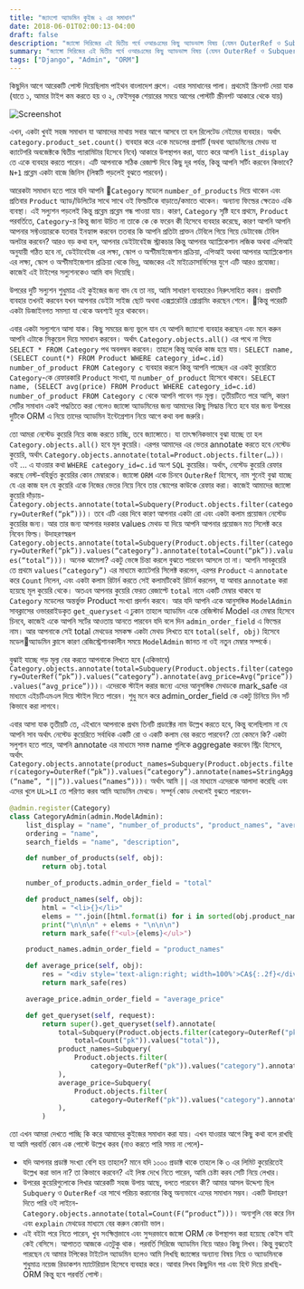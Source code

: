 ```yaml
---
title: "জ্যাংগো অ্যাডমিন কুইজ ২ এর সমাধান"
date: 2018-06-01T02:00:13-04:00
draft: false
description: "জ্যাঙ্গো সিরিজের এই দ্বিতীয় পর্বে ওআরএমের কিছু অ্যাডভান্স বিষয় (যেমন OuterRef ও Subquery) নিয়ে কথা হয়েছে।"
summary: "জ্যাঙ্গো সিরিজের এই দ্বিতীয় পর্বে ওআরএমের কিছু অ্যাডভান্স বিষয় (যেমন OuterRef ও Subquery) নিয়ে কথা হয়েছে।"
tags: ["Django", "Admin", "ORM"]
---
```

কিছুদিন আগে আরেকটি পোস্ট দিয়েছিলাম পাইথন বাংলাদেশ গ্রুপে। এবার সমাধানের পালা। প্রথমেই স্ক্রিনশট দেয়া যাক (যাতে ১, আমার টাইপ কম করতে হয় ও ২, ফেইসবুক শেয়ারের সময়ে আগের পোস্টটি স্ক্রীনশট আকারে থেকে যায়)

![Screenshot](/img/admin-series-2.png)

এখন, একটা খুবই সহজ সমাধান যা আমাদের মাথায় সবার আগে আসবে তা হল রিলেটেড নেইমের ব্যবহার। অর্থাৎ `category.product_set.count()` ব্যবহার করে একে মডেলের প্রপার্টি (অথবা অ্যাডমিনের মেথড যা ক্যাটেগরি অবজেক্টকে দ্বিতীয় প্যারামিটার হিসেবে নিবে) আকারে উপস্থাপন করা, যাতে করে আপনি `list_display` তে একে ব্যবহার করতে পারেন। এটি আপনাকে সঠিক রেজাল্ট দিবে কিছু দূর পর্যন্ত, কিন্তু আপনি সর্টিং করবেন কিভাবে? `N+1` প্রব্লেম একটা বাজে জিনিস (লিঙ্কটি পড়লেই বুঝতে পারবেন)। 

আরেকটা সমাধান হতে পারে যদি আপনি `Category` মডেলে `number_of_products` দিয়ে থাকেন এবং প্রতিবার `Product` অ্যাড/ডিলিটের সাথে সাথে ওই ফিল্ডটিকে বাড়াতে/কমাতে থাকেন। অন্যান্য ফিল্ডের ক্ষেত্রেও একি ব্যবস্থা। এই সল্যুশন পড়লেই কিন্তু প্রব্লেম প্রব্লেম গন্ধ পাওয়া যায়। কারণ, `Category` সৃষ্টি হবে প্রথমে, `Product` পরবর্তিতে, `Category`-র কিন্তু জানা উচিত না তাকে কে কে ফরেন কী হিসেবে ব্যবহার করেছে, কারণ আপনি আপনি আপনার সফ্টওয়্যারকে যতবার ইনহ্যান্স করবেন ততবার কি আপনি প্রতিটা প্রাক্তন টেবিলে গিয়ে গিয়ে ডেটাবেজ টেবিল অলটার করবেন? আরও বড় কথা হল, আপনার ডেইটাবেইজ স্ট্রাকচার কিন্তু আপনার অ্যাপ্লিকেশান লজিক অথবা এপিআই অনুযায়ী গঠিত হবে না, ডেইটাবেইজ এর লক্ষ্য, স্কোপ ও অপ্টীমাইজেশান প্রক্রিয়া, এপিআই অথবা আপনার অ্যাপ্লিকেশান এর লক্ষ্য, স্কোপ ও অপ্টীমাইজেশান প্রক্রিয়া থেকে ভিন্ন, আজকের এই মাইক্রোসার্ভিসের যুগে এটি আরও প্রযোজ্য। কাজেই এই টাইপের সল্যুশনকেও আমি বাদ দিয়েছি।

উপরের দুটি সল্যুশন শুধুমাত্র এই কুইজের জন্য বাদ যে তা নয়, আমি সাধারণ ব্যবহারেও নিরুৎসাহিত করব। প্রথমটি ব্যবহার তখনই করবেন যখন আপনার ডেইটা সাইজ ছোট অথবা এক্সপ্লরেটরি প্রোগ্রামিং করছেন শেলে। কিন্তু পরেরটি একটা ডিজাইনগত সমস্যা যা থেকে অবশ্যই দূরে থাকবেন।

এবার একটা সল্যুশনে আসা যাক। কিছু সময়ের জন্য ভুলে যান যে আপনি জ্যাংগো ব্যবহার করছেন এবং মনে করুন আপনি এটাকে সিকুয়েল দিয়ে সমাধান করবেন। অর্থাৎ `Category.objects.all()` এর পথে না গিয়ে `SELECT * FROM Category` পথ অবলম্বন করবেন। তাহলে কিন্তু অর্ধেক কাজ হয়ে যায়। `SELECT name, (SELECT count(*) FROM Product WHERE category_id=c.id) number_of_product FROM Category c` ব্যবহার করলে কিন্তু আপনি পাচ্ছেন এর একই কুয়েরিতে `Category`-কে রেফারকারি `Product` সংখ্যা, যা `number_of_product` হিসেবে থাকবে। `SELECT name, (SELECT avg(price) FROM Product WHERE category_id=c.id) number_of_product FROM Category c` থেকে আপনি পাবেন গড় মূল্য। তৃতীয়টিতে পরে আসি, কারণ সেটির সমাধান একই পদ্ধতিতে করা গেলেও জ্যাঙ্গো অ্যাডমিনের জন্য আমাদের কিছু সিদ্ধান্ত নিতে হবে যার জন্য উপরের দুটিকে ORM এ নিয়ে তাদের অ্যাডমিন ইন্টেগ্রেশান নিয়ে আগে কথা বলা জরুরি।

তো আমরা নেস্টেড কুয়েরি নিয়ে কাজ করতে চাচ্ছি, তবে জ্যাঙ্গোতে। যা তাৎক্ষনিকভাবে বুঝা যাচ্ছে তা হল `Category.objects.all()` হবে মূল কুয়েরি। এরপর আমাদের এর ভেতর annotate করতে হবে নেস্টেড কুয়েরি, অর্থাৎ `Category.objects.annotate(total=Product.objects.filter(…))`। ওই ... এ যাওয়ার কথা `WHERE category_id=c.id` অংশ `SQL` কুয়েরির। অর্থাৎ, নেস্টেড কুয়েরি রেফার করছে নেস্ট-বহির্ভুত কুয়েরির কোন মেম্বারকে। জ্যাঙ্গো `ORM` একে চিনবে `OuterRef` হিসেবে, নাম শুনেই বুঝা যাচ্ছে যে এর কাজ হল যে কুয়েরি একে নিজের ভেতর নিয়ে নিবে তার স্কোপের কাউকে রেফার করা। কাজেই আমাদের জ্যাঙ্গো কুয়েরি দাঁড়ায়- `Category.objects.annotate(total=Subquery(Product.objects.filter(category=OuterRef(“pk”)))`। তবে এটি এরর দিবে কারণ আপনার একটা রো এবং একটা কলাম প্রয়োজন নেস্টেড কুয়েরির জন্য। আর তার জন্য আপনার দরকার values মেথড যা দিয়ে আপনি আপনার প্রয়োজন মত সিলেক্ট করে নিবেন ফিল্ড। উদাহরণস্বরূপ `Category.objects.annotate(total=Subquery(Product.objects.filter(category=OuterRef(“pk”)).values(“category”).annotate(total=Count(“pk”)).values(“total”)))`। অনেক ঝামেলা? একটু ভেঙ্গে চিন্তা করলে বুঝতে পারবেন আসলে তা না। আপনি সাবকুয়েরি তে প্রথমে `values(“category”)` এর মাধ্যমে ক্যাটেগরি সিলেক্ট করলেন, এরপর `Product` এ `annotate` করে `Count` নিলেন, এবং একটা কলাম রিটার্ন করতে সেই কলামটিকেই রিটার্ন করলেন, যা আবার `annotate` করা হয়েছে মূল কুয়েরি থেকে। অতএব আপনার কুয়েরি ফেরত রেজাল্টে `total` নামে একটি মেম্বার থাকবে যা `Category` মডেলের অন্তর্ভুক্ত Product সংখ্যা প্রদর্শন করবে। আর যদি আপনি একে আনুসঙ্গিক `ModelAdmin` সাবক্লাসের ওভাররাইডকৃত `get_queryset` এ ঢুকান তাহলে অ্যাডমিন একে রেজিস্টার্ড Model এর মেম্বার হিসেবে চিনবে, কাজেই একে আপনি সর্টের আওতায় আনতে পারবেন যদি বলে দিন `admin_order_field` এ ফিল্ডের নাম। আর আপনাকে সেই total মেথডের সমকক্ষ একটা মেথড লিখতে হবে `total(self, obj)` হিসেবে মডেলঅ্যাডমিন ক্লাসে কারণ রেজিস্ট্রেশানকালীন সময়ে `ModelAdmin` জানত না ওই নতুন মেম্বার সম্পর্কে।

বুঝাই যাচ্ছে গড় মূল্য বের করতে আপনাকে লিখতে হবে (একিভাবে) `Category.objects.annotate(total=Subquery(Product.objects.filter(category=OuterRef(“pk”)).values(“category”).annotate(avg_price=Avg(“price”)).values(“avg_price”)))`। এদেরকে স্টাইল করার জন্যে এদের আনুসঙ্গিক মেথডকে mark_safe এর মাধ্যমে এইচটিএমএল দিয়ে স্টাইল দিতে পারেন। শুধু মনে করে admin_order_field কে একটু চিনিয়ে দিন সর্ট কিভাবে করা লাগবে।

এবার আসা যাক তৃতীয়টি তে, এইখানে আপনাকে প্রথম তিনটি প্রডাক্টের নাম উল্লেখ করতে হবে, কিন্তু বলেছিলাম না যে আপনি সাব অর্থাৎ নেস্টেড কুয়েরিতে সর্বাধিক একটি রো ও একটি কলাম বের করতে পারবেন? তো কেমনে কি? একটা সলুশান হতে পারে, আপনি annotate এর মাধ্যমে সমস্ত name গুলিকে aggregate করবেন স্ট্রিং হিসেবে, অর্থাৎ `Category.objects.annotate(product_names=Subquery(Product.objects.filter(category=OuterRef(“pk”)).values(“category”).annotate(names=StringAgg(“name”, “||”)).values(“names”)))`। অর্থাৎ আমি `||` এর মাধ্যমে এদেরকে আলাদা করেছি এবং এদের খুলে `UL>LI` তে পরিণত করব আমি অ্যাডমিন মেথডে। সম্পূর্ন কোড দেখলেই বুঝতে পারবেন-

```python
@admin.register(Category)
class CategoryAdmin(admin.ModelAdmin):
    list_display = "name", "number_of_products", "product_names", "average_price"
    ordering = "name",
    search_fields = "name", "description",

    def number_of_products(self, obj):
        return obj.total

    number_of_products.admin_order_field = "total"

    def product_names(self, obj):
        html = "<li>{}</li>"
        elems = "".join([html.format(i) for i in sorted(obj.product_names.split("||")[:3])])
        print("\n\n\n" + elems + "\n\n\n")
        return mark_safe(f"<ul>{elems}</ul>")

    product_names.admin_order_field = "product_names"

    def average_price(self, obj):
        res = "<div style='text-align:right; width=100%'>CA${:.2f}</div>".format(obj.average_price)
        return mark_safe(res)

    average_price.admin_order_field = "average_price"

    def get_queryset(self, request):
        return super().get_queryset(self).annotate(
            total=Subquery(Product.objects.filter(category=OuterRef("pk")).values("category").annotate(
                total=Count("pk")).values("total")),
            product_names=Subquery(
                Product.objects.filter(
                    category=OuterRef("pk")).values("category").annotate(names=StringAgg("name", "||")).values("names")
            ),
            average_price=Subquery(
                Product.objects.filter(
                    category=OuterRef("pk")).values("category").annotate(avg_price=Avg("price")).values("avg_price")
            ),
        )
```

তো এখন আমরা দেখতে পাচ্ছি কি করে আমাদের কুইজের সমাধান করা যায়। এখন যাওয়ার আগে কিছু কথা বলে রাখছি যা আমি পরবর্তি কোন এক পোস্টে উল্লেখ করব (নাও করতে পারি সময় না পেলে)-

- যদি আপনার প্রডাক্ট সংখ্যা বেশি হয় তাহলে? মানে যদি ১০০০ প্রডাক্ট থাকে তাহলে কি ৩ এর লিমিট কুয়েরিতেই উল্লেখ করা ভাল না? তা কিভাবে করবেন? এই লিঙ্ক দেখে নিতে পারেন, আমি চেষ্টা করব সেটি নিয়ে লেখার।
- উপরের কুয়েরিগুলোকে লিখার আরেকটি সহজ উপায় আছে, বলতে পারবেন কী? আমার আসল উদ্দেশ্য ছিল `Subquery` ও `OuterRef` এর সাথে পরিচয় করানোর কিন্তু অন্যভাবে এদের সমাধান সম্ভব। একটি উদাহরণ দিতে পারি ওই লাইনে- `Category.objects.annotate(total=Count(F(“product”)))`। অন্যগুলি বের করে নিন এবং `explain` মেথডের মাধ্যমে বের করুন কোনটা ভাল।
- এই বইটা পরে নিতে পারেন, খুব সংক্ষিপ্তভাবে এবং সুন্দরভাবে জাঙ্গো ORM কে উপস্থাপন করা হয়েছে কেইস বাই কেই বেসিসে।
আপাতত আজকে এতটুকু থাক। পরবর্তি সিরিজে অ্যাডমিন নিয়ে আরও কিছু লিখব। কিন্তু বুঝতেই পারছেন যে আমার টপিকের টাইটেল অ্যাডমিন হলেও আমি লিখছি জ্যাঙ্গোর অন্যান্য বিষয় নিয়ে ও অ্যাডমিনকে শুধুমাত্র নয়েজ রিডাকশন ম্যাটেরিয়াল হিসেবে ব্যবহার করে। আবার লিখব কিছুদিন পর এবং হিন্ট দিয়ে রাখছি- ORM কিন্তু হবে পরবর্তি পোস্ট।